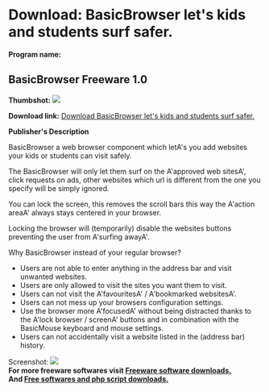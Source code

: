 # Download: BasicBrowser let's kids and students surf safer.

**Program name:**

## BasicBrowser Freeware 1.0

  
**Thumbshot:** ![](http://www.freewarefiles.com/screenshot/basicbrwsrfree_md.jpg)   
  
**Download link:** [Download BasicBrowser let's kids and students surf safer.](http://freesoftwares.boysofts.com/BasicBrowser-Freeware_program_20809.html)  
  


**Publisher's Description**  
  


BasicBrowser a web browser component which letA's you add websites your kids or students can visit safely. 

The BasicBrowser will only let them surf on the A'approved web sitesA', click requests on ads, other websites which url is different from the one you specify will be simply ignored.

You can lock the screen, this removes the scroll bars this way the A'action areaA' always stays centered in your browser.

Locking the browser will (temporarily) disable the websites buttons preventing the user from A'surfing awayA'.

Why BasicBrowser instead of your regular browser?

  * Users are not able to enter anything in the address bar and visit unwanted websites. 
  * Users are only allowed to visit the sites you want them to visit. 
  * Users can not visit the A'favouritesA' / A'bookmarked websitesA'. 
  * Users can not mess up your browsers configuration settings. 
  * Use the browser more A'focusedA' without being distracted thanks to the A'lock browser / screenA' buttons and in combination with the BasicMouse keyboard and mouse settings. 
  * Users can not accidentally visit a website listed in the (address bar) history. 

  
  
Screenshot: ![](http://www.freewarefiles.com/screenshot/basicbrwsrfree.jpg)   
**For more freeware softwares visit [Freeware software downloads.](http://freesoftwares.boysofts.com/)**   
**And [Free softwares and php script downloads.](http://www.boysofts.com/)**
